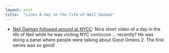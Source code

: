 ```yaml
---
layout: post
title:  "Links A day in the life of Neil Gaiman"
---
```


* [Neil Gaiman followed around at NYCC](https://twitter.com/PrimeVideo/status/1579978084224184320?s=20&t=ar7FO75glErOa6nkdMC9ug): Nice short video of a day in the life of Neil while he was visiting NYC comiccon ... recently? He was doing a panel where people were talking about Good Omens 2. The first series was so good!

